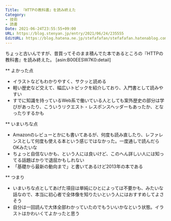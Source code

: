 ```yaml
---
Title: 『HTTPの教科書』を読み終えた
Category:
- 技術
- 読書
Date: 2021-06-24T23:55:55+09:00
URL: https://blog.stenyan.jp/entry/2021/06/24/235555
EditURL: https://blog.hatena.ne.jp/stefafafan/stefafafan.hatenablog.com/atom/entry/26006613779603905
---
```


ちょっと古いんですが、昔買ってそのまま積んでた本であるところの『HTTPの教科書』を読み終えた。
[asin:B00EESW7K0:detail]

** よかった点
- イラストなどもわかりやすく、サクッと読める
- 軽い歴史など交えて、幅広いトピックを紹介しており、入門書として読みやすい
- すでに知識を持っているWeb系で働いている人としても案外歴史の部分は学びがあったり、こういうリクエスト・レスポンスヘッダーもあったか、となったりするかも

** いまいちな点
- Amazonのレビューとかにも書いてあるが、何度も読み直したり、レファレンスとして何度も使える本という感じではなかった。一度通しで読んだらOKみたいな
- ちょっと自信ないかも、という人には良いけど、このへん詳しい人には知ってる話題ばかりで退屈かもしれない
- 「基礎から最新の動向まで」と書いてあるけど2013年の本である

** つまり
- いまいちな点としてあげた項目は単純にひとによっては不要かも、みたいな話なので、本当に初心者で全体像を知りたいという人にはおすすめしてよさそう
- 自分は一回読んで大体全部わかっていたのでもういいかなという状態。イラストはかわいくてよかったと思う

